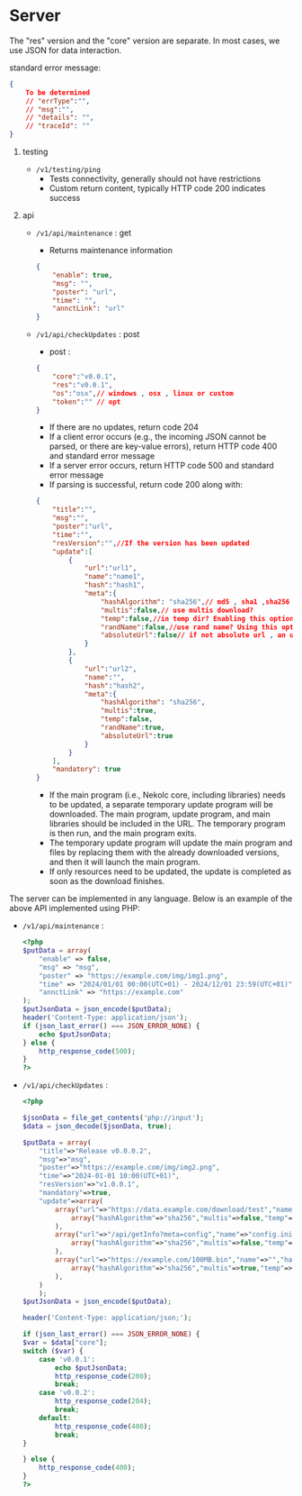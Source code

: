 # Server

The "res" version and the "core" version are separate. In most cases, we use JSON for data interaction.

standard error message:

```json
{
    To be determined
    // "errType":"",
    // "msg":"",
    // "details": "",
    // "traceId": ""
}
``` 

1. testing
    - `/v1/testing/ping`
        - Tests connectivity, generally should not have restrictions
        - Custom return content, typically HTTP code 200 indicates success
2. api

    - `/v1/api/maintenance` : get

        - Returns maintenance information

        ```json
        {
            "enable": true,
            "msg": "",
            "poster": "url",
            "time": "",
            "annctLink": "url"
        }
        ```

    - `/v1/api/checkUpdates` : post

        - post :

        ```json
        {
            "core":"v0.0.1",
            "res":"v0.0.1",
            "os":"osx",// windows , osx , linux or custom
            "token":"" // opt
        }
        ```

        - If there are no updates, return code 204  
        - If a client error occurs (e.g., the incoming JSON cannot be parsed, or there are key-value errors), return HTTP code 400 and standard error message  
        - If a server error occurs, return HTTP code 500 and standard error message  
        - If parsing is successful, return code 200 along with:

        ```json
        {
            "title":"",
            "msg":"",
            "poster":"url",
            "time":"",
            "resVersion":"",//If the version has been updated
            "update":[
                {
                    "url":"url1",
                    "name":"name1",
                    "hash":"hash1",
                    "meta":{
                        "hashAlgorithm": "sha256",// md5 , sha1 ,sha256 ,sha512
                        "multis":false,// use multis download?
                        "temp":false,//in temp dir? Enabling this option will pass the file name to the update program and copy it to the root folder. This usually indicates a core update.
                        "randName":false,//use rand name? Using this option allows the "name" key value to be an empty string.
                        "absoluteUrl":false// if not absolute url , an use current host.
                    }
                },
                {
                    "url":"url2",
                    "name":"",
                    "hash":"hash2",
                    "meta":{
                        "hashAlgorithm": "sha256",
                        "multis":true,
                        "temp":false,
                        "randName":true,
                        "absoluteUrl":true
                    }
                }
            ],
            "mandatory": true
        }
        ```

        - If the main program (i.e., Nekolc core, including libraries) needs to be updated, a separate temporary update program will be downloaded. The main program, update program, and main libraries should be included in the URL. The temporary program is then run, and the main program exits.
        - The temporary update program will update the main program and files by replacing them with the already downloaded versions, and then it will launch the main program.
        - If only resources need to be updated, the update is completed as soon as the download finishes.

The server can be implemented in any language. Below is an example of the above API implemented using PHP:
- `/v1/api/maintenance` :

    ```php
    <?php
    $putData = array(
        "enable" => false,
        "msg" => "msg",
        "poster" => "https://example.com/img/img1.png",
        "time" => "2024/01/01 00:00(UTC+01) - 2024/12/01 23:59(UTC+01)",
        "annctLink" => "https://example.com"
    );
    $putJsonData = json_encode($putData);
    header('Content-Type: application/json');
    if (json_last_error() === JSON_ERROR_NONE) {
        echo $putJsonData;
    } else {
        http_response_code(500);
    }
    ?>
    ```

- `/v1/api/checkUpdates` :

    ```php
    <?php

    $jsonData = file_get_contents('php://input');
    $data = json_decode($jsonData, true);

    $putData = array(
        "title"=>"Release v0.0.0.2",
        "msg"=>"msg",
        "poster"=>"https://example.com/img/img2.png",
        "time"=>"2024-01-01 10:00(UTC+01)",
        "resVersion"=>"v1.0.0.1",
        "mandatory"=>true,
        "update"=>array(
            array("url"=>"https://data.example.com/download/test","name"=>"temp/test.txt","hash"=>"","meta"=>
                array("hashAlgorithm"=>"sha256","multis"=>false,"temp"=>false,"randName"=>false,"absoluteUrl"=>true)
            ),
            array("url"=>"/api/getInfo?meta=config","name"=>"config.ini","hash"=>"","meta"=>
                array("hashAlgorithm"=>"sha256","multis"=>false,"temp"=>true,"randName"=>false,"absoluteUrl"=>false)
            ),
            array("url"=>"https://example.com/100MB.bin","name"=>"","hash"=>"","meta"=>
                array("hashAlgorithm"=>"sha256","multis"=>true,"temp"=>false,"randName"=>true,"absoluteUrl"=>true)
            ),
        )
        );
    $putJsonData = json_encode($putData);

    header('Content-Type: application/json;');

    if (json_last_error() === JSON_ERROR_NONE) {
    $var = $data["core"];
    switch ($var) {
        case 'v0.0.1':
            echo $putJsonData;
            http_response_code(200);
            break;
        case 'v0.0.2':
            http_response_code(204);
            break;
        default:
            http_response_code(400);
            break;
    }

    } else {
        http_response_code(400);
    }
    ?>

    ```
